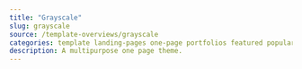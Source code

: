 ```yaml
---
title: "Grayscale"
slug: grayscale
source: /template-overviews/grayscale
categories: template landing-pages one-page portfolios featured popular
description: A multipurpose one page theme.
---
```


<img src="http://sbootstrap.layoutschoolc.netdna-cdn.com/assets/img/templates/grayscale.jpg" class="img-responsive" alt="">